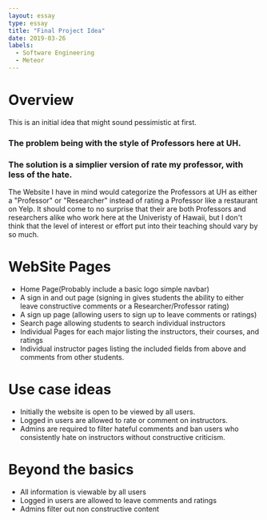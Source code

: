 ```yaml
---
layout: essay
type: essay
title: "Final Project Idea"
date: 2019-03-26
labels:
  - Software Engineering
  - Meteor
---
```


# Overview

This is an initial idea that might sound pessimistic at first. 

### The problem being with the style of Professors here at UH. 

### The solution is a simplier version of rate my professor, with less of the hate.

The Website I have in mind would categorize the Professors at UH as either a "Professor" or "Researcher" instead of rating a Professor like a restaurant on Yelp. It should come to no surprise that their are both Professors and researchers alike who work here at the Univeristy of Hawaii, but I don't think that the level of interest or effort put into their teaching should vary by so much. 

# WebSite Pages

 - Home Page(Probably include a basic logo simple navbar)
 - A sign in and out page (signing in gives students the ability to either leave constructive comments or a Researcher/Professor rating)
 - A sign up page (allowing users to sign up to leave comments or ratings)
 - Search page allowing students to search individual instructors
 - Individual Pages for each major listing the instructors, their courses, and ratings
 - Individual instructor pages listing the included fields from above and comments from other students.
 
# Use case ideas

 - Initially the website is open to be viewed by all users.
 - Logged in users are allowed to rate or comment on instructors.
 - Admins are required to filter hateful comments and ban users who consistently hate on instructors without constructive criticism.
 
# Beyond the basics

 - All information is viewable by all users
 - Logged in users are allowed to leave comments and ratings
 - Admins filter out non constructive content
